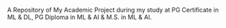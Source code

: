 A Repository of My Academic Project during my study at PG Certificate in ML & DL, PG Diploma in ML & AI & M.S. in ML & AI.

